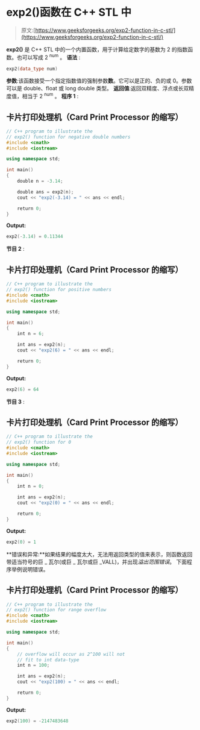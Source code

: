 # exp2()函数在 C++ STL 中

> 原文:[https://www.geeksforgeeks.org/exp2-function-in-c-stl/](https://www.geeksforgeeks.org/exp2-function-in-c-stl/)

**exp2()** 是 C++ STL 中的一个内置函数，用于计算给定数字的基数为 2 的指数函数。也可以写成 2 <sup>num</sup> 。
**语法** :

```cpp
exp2(data_type num)
```

**参数**:该函数接受一个指定指数值的强制参数**数**。它可以是正的、负的或 0。参数可以是 double、float 或 long double 类型。
**返回值**:返回双精度、浮点或长双精度值，相当于 2 <sup>num</sup> 。
**程序 1** :

## 卡片打印处理机（Card Print Processor 的缩写）

```cpp
// C++ program to illustrate the
// exp2() function for negative double numbers
#include <cmath>
#include <iostream>

using namespace std;

int main()
{
    double n = -3.14;

    double ans = exp2(n);
    cout << "exp2(-3.14) = " << ans << endl;

    return 0;
}
```

**Output:** 

```cpp
exp2(-3.14) = 0.11344
```

**节目 2** :

## 卡片打印处理机（Card Print Processor 的缩写）

```cpp
// C++ program to illustrate the
// exp2() function for positive numbers
#include <cmath>
#include <iostream>

using namespace std;

int main()
{
    int n = 6;

    int ans = exp2(n);
    cout << "exp2(6) = " << ans << endl;

    return 0;
}
```

**Output:** 

```cpp
exp2(6) = 64
```

**节目 3** :

## 卡片打印处理机（Card Print Processor 的缩写）

```cpp
// C++ program to illustrate the
// exp2() function for 0
#include <cmath>
#include <iostream>

using namespace std;

int main()
{
    int n = 0;

    int ans = exp2(n);
    cout << "exp2(0) = " << ans << endl;

    return 0;
}
```

**Output:** 

```cpp
exp2(0) = 1
```

**错误和异常:**如果结果的幅度太大，无法用返回类型的值来表示，则函数返回带适当符号的巨 _ 瓦尔(或巨 _ 瓦尔或巨 _VALL)，并出现*溢出范围错误*。
下面程序举例说明错误。

## 卡片打印处理机（Card Print Processor 的缩写）

```cpp
// C++ program to illustrate the
// exp2() function for range overflow
#include <cmath>
#include <iostream>

using namespace std;

int main()
{
    // overflow will occur as 2^100 will not
    // fit to int data-type
    int n = 100;

    int ans = exp2(n);
    cout << "exp2(100) = " << ans << endl;

    return 0;
}
```

**Output:** 

```cpp
exp2(100) = -2147483648
```